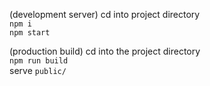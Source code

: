 (development server)
cd into project directory  
`npm i`  
`npm start`

(production build)
cd into the project directory  
`npm run build`  
serve `public/`
